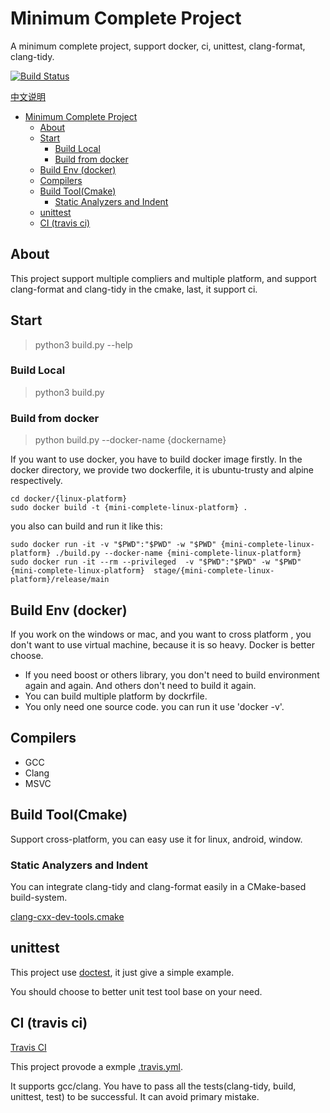 # Minimum Complete Project

A minimum complete project, support docker, ci, unittest, clang-format, clang-tidy.

[![Build Status](https://travis-ci.org/Trree/MiniCompleteProject.svg?branch=master)](https://travis-ci.org/Trree/MiniCompleteProject)

[中文说明](doc/description.md)

<!-- TOC -->

- [Minimum Complete Project](#minimum-complete-project)
    - [About](#about)
    - [Start](#start)
        - [Build Local](#build-local)
        - [Build from docker](#build-from-docker)
    - [Build Env (docker)](#build-env-docker)
    - [Compilers](#compilers)
    - [Build Tool(Cmake)](#build-toolcmake)
        - [Static Analyzers and Indent](#static-analyzers-and-indent)
    - [unittest](#unittest)
    - [CI (travis ci)](#ci-travis-ci)

<!-- /TOC -->

## About

This project support multiple compliers and multiple platform, and support clang-format and clang-tidy in the cmake, last, it support ci.

## Start

> python3 build.py --help

### Build Local 

> python3 build.py 

### Build from docker 

> python build.py --docker-name {dockername}

If you want to use docker, you have to build docker image firstly.
In the docker directory, we provide two dockerfile,  it is ubuntu-trusty and alpine respectively.

```
cd docker/{linux-platform}
sudo docker build -t {mini-complete-linux-platform} .
```

you also can build  and run it like this:

```
sudo docker run -it -v "$PWD":"$PWD" -w "$PWD" {mini-complete-linux-platform} ./build.py --docker-name {mini-complete-linux-platform}
sudo docker run -it --rm --privileged  -v "$PWD":"$PWD" -w "$PWD" {mini-complete-linux-platform}  stage/{mini-complete-linux-platform}/release/main 
```

## Build Env (docker)

If you work on the windows or mac, and you want to cross platform , you don't want to use virtual machine, because it is so heavy. Docker is better choose.

- If you need boost or others library, you don't need to build environment again and again. And others don't need to build it again.
- You can build multiple platform by dockrfile.
- You only need one source code. you can run it use 'docker -v'.

## Compilers

- GCC
- Clang
- MSVC

## Build Tool(Cmake)

Support cross-platform, you can easy use it for linux, android, window.

### Static Analyzers and Indent

You can integrate clang-tidy and clang-format easily in a CMake-based build-system.

[clang-cxx-dev-tools.cmake](cmake/clang-cxx-dev-tools.cmake)

## unittest

This project use [doctest](https://github.com/onqtam/doctest), it just give a simple example. 

You should choose to better unit test tool base on your need.

## CI (travis ci)

[Travis CI](http://travis-ci.org/)

This project provode a exmple [.travis.yml](.travis.yml). 

It supports gcc/clang. You have to pass all the tests(clang-tidy, build, unittest, test) to be successful.
It can avoid primary mistake.
